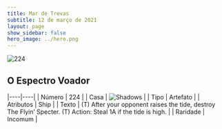 ```yaml
---
title: Mar de Trevas
subtitle: 12 de março de 2021
layout: page
show_sidebar: false
hero_image: ../hero.png
---
```


![224](https://cdn.keyforgegame.com/media/card_front/pt/496_224_R5PXQXCGFX3P_pt.png)

## O Espectro Voador

|----|----|
| Número | 224 |
| Casa | ![Shadows](https://archonarcana.com/images/thumb/e/ee/Shadows.png/22px-Shadows.png "Sombras") |
| Tipo | Artefato |
| Atributos | Ship |
| Texto | (T) After your opponent raises the tide, destroy The Flyin’ Specter.  (T) Action: Steal 1A if the tide is high.  |
| Raridade | Incomum |
